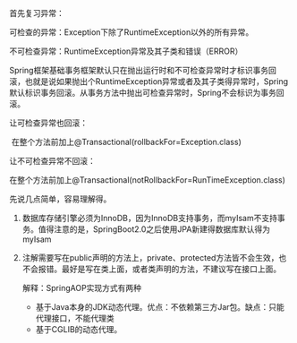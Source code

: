首先复习异常：

可检查的异常：Exception下除了RuntimeException以外的所有异常。

不可检查异常：RuntimeException异常及其子类和错误（ERROR）

Spring框架基础事务框架默认只在抛出运行时和不可检查异常时才标识事务回滚，也就是说如果抛出个RuntimeException异常或者及其子类得异常时，Spring默认标识事务回滚。从事务方法中抛出可检查异常时，Spring不会标识为事务回滚。

让可检查异常也回滚：

​	在整个方法前加上@Transactional(rollbackFor=Exception.class)

让不可检查异常不回滚：

​	在整个方法前加上@Transactional(notRollbackFor=RunTimeException.class)

先说几点简单，容易理解得。

1. 数据库存储引擎必须为InnoDB，因为InnoDB支持事务，而myIsam不支持事务。值得注意的是，SpringBoot2.0之后使用JPA新建得数据库默认得为myIsam

2. 注解需要写在public声明的方法上，private、protected方法皆不会生效，也不会报错。最好是写在类上面，或者类声明的方法，不建议写在接口上面。

   解释：SpringAOP实现方式有两种

   - 基于Java本身的JDK动态代理。优点：不依赖第三方Jar包。缺点：只能代理接口，不能代理类
   - 基于CGLIB的动态代理。